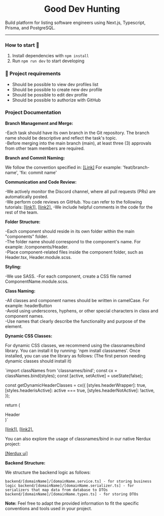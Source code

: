 <h1 align="center">
  Good Dev Hunting
</h1>

Build platform for listing software engineers using Next.js, Typescript, Prisma, and PostgreSQL.

---

### How to start 🚀

1. Install dependencies with `npm install`
2. Run `npm run dev` to start developing

### 📝 Project requirements

- Should be possible to view dev profiles list
- Should be possible to create new dev profile
- Should be possible to edit dev profile
- Should be possible to authorize with GitHub

### Project Documentation

<strong>Branch Management and Merge:</strong>

-Each task should have its own branch in the Git repository. The branch name should be descriptive and reflect the task's topic.<br>
-Before merging into the main branch (main), at least three (3) approvals from other team members are required.

<strong>Branch and Commit Naming:</strong>

We follow the convention specified in: <a href="https://www.conventionalcommits.org/en/v1.0.0/">[Link]</a>
For example: 'feat/branch-name', 'fix: commit name'

<strong>Communication and Code Review:</strong>

-We actively monitor the Discord channel, where all pull requests (PRs) are automatically posted.<br>
-We perform code reviews on GitHub. You can refer to the following tutorials: <a href="https://www.youtube.com/watch?v=lSnbOtw4izI">[link1]</a>, <a href="https://www.youtube.com/watch?v=vSsUO_OP-f8">[link2].</a>
-We include helpful comments in the code for the rest of the team.

<strong>Folder Structure:</strong>

-Each component should reside in its own folder within the main "components" folder.<br>
-The folder name should correspond to the component's name. For example: /components/Header.<br>
-Place component-related files inside the component folder, such as Header.tsx, Header.module.scss.

<strong>Styling:</strong>

-We use SASS.
-For each component, create a CSS file named ComponentName.module.scss.

<strong>Class Naming:</strong>

-All classes and component names should be written in camelCase. For example: headerButton<br>
-Avoid using underscores, hyphens, or other special characters in class and component names.<br>
-Use names that clearly describe the functionality and purpose of the element.

<strong>Dynamic CSS Classes:</strong>

For dynamic CSS classes, we recommend using the classnames/bind library. You can install it by running: 'npm install classnames'.
Once installed, you can use the library as follows:
(The first person needing dynamic classes should install it)

 `import classNames from 'classnames/bind';
const cx = classNames.bind(styles);
const [active, setActive] = useState(false);

const getDynamicHeaderClasses = cx({
[styles.headerWrapper]: true,
[styles.headerisActive]: active === true,
[styles.headerNotActive]: !active,
});

return (

  <div className={getDynamicHeaderClasses}>Header</div>
)` 

<a href="https://www.youtube.com/watch?v=69ggHNjlFMk">[link1]</a>, <a href="https://stackoverflow.com/questions/61617393/classnames-bind-and-global-classes">[link2].</a>

You can also explore the usage of classnames/bind in our native Nerdux project:

<a href="https://github.com/nerdbord/nerdux-ui-system">[Nerdux ui]</a>

<strong>Backend Structure:</strong>

We structure the backend logic as follows:

`backend/[domainName]/[domainName.service.ts] - for storing business logic
backend/[domainName]/[domainName.serializer.ts] - for serializers that map data from database to DTOs
backend/[domainName]/[domainName.types.ts] - for storing DTOs`

<strong>Note:</strong> Feel free to adapt the provided information to fit the specific conventions and tools used in your project.
